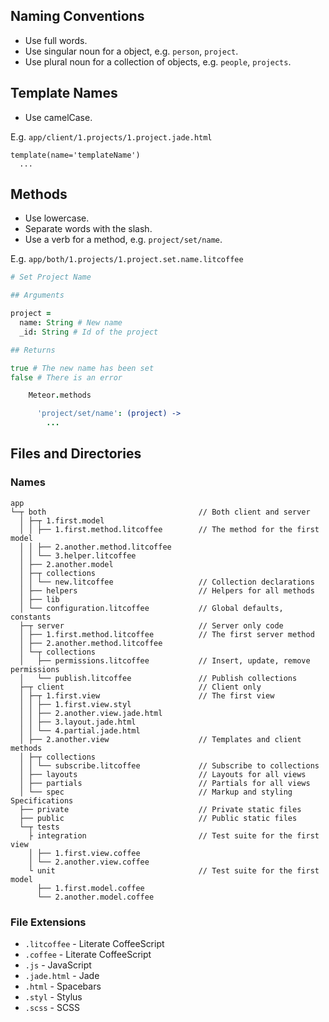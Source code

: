 ## Naming Conventions

- Use full words.
- Use singular noun for a object, e.g. `person`, `project`.
- Use plural noun for a collection of objects, e.g. `people`, `projects`.

## Template Names

- Use camelCase.

E.g. `app/client/1.projects/1.project.jade.html`

```jade
template(name='templateName')
  ...
```

## Methods

- Use lowercase.
- Separate words with the slash.
- Use a verb for a method, e.g. `project/set/name`.

E.g. `app/both/1.projects/1.project.set.name.litcoffee`

```coffee
# Set Project Name

## Arguments

project =
  name: String # New name
  _id: String # Id of the project

## Returns

true # The new name has been set
false # There is an error

    Meteor.methods

      'project/set/name': (project) ->
        ...
```

## Files and Directories

### Names

```
app
└─┬ both                                  // Both client and server
  │ ├─┬ 1.first.model
  │ │ ├── 1.first.method.litcoffee        // The method for the first model
  │ │ ├── 2.another.method.litcoffee
  │ │ └── 3.helper.litcoffee
  │ ├── 2.another.model
  │ ├─┬ collections
  │ │ └── new.litcoffee                   // Collection declarations
  │ ├── helpers                           // Helpers for all methods
  │ ├── lib
  │ └── configuration.litcoffee           // Global defaults, constants
  ├─┬ server                              // Server only code
  │ ├── 1.first.method.litcoffee          // The first server method
  │ ├── 2.another.method.litcoffee
  │ └─┬ collections
  │   ├── permissions.litcoffee           // Insert, update, remove permissions
  │   └── publish.litcoffee               // Publish collections
  ├─┬ client                              // Client only
  │ ├─┬ 1.first.view                      // The first view
  │ │ ├── 1.first.view.styl
  │ │ ├── 2.another.view.jade.html
  │ │ ├── 3.layout.jade.html
  │ │ └── 4.partial.jade.html
  │ ├── 2.another.view                    // Templates and client methods
  │ ├─┬ collections
  │ │ └── subscribe.litcoffee             // Subscribe to collections
  │ ├── layouts                           // Layouts for all views
  │ ├── partials                          // Partials for all views
  │ └── spec                              // Markup and styling Specifications
  ├── private                             // Private static files
  ├── public                              // Public static files
  └─┬ tests
    ├ integration                         // Test suite for the first view
    │ ├── 1.first.view.coffee
    │ └── 2.another.view.coffee
    └ unit                                // Test suite for the first model
      ├── 1.first.model.coffee
      └── 2.another.model.coffee
```

### File Extensions

- `.litcoffee` - Literate CoffeeScript
- `.coffee` - Literate CoffeeScript
- `.js` - JavaScript
- `.jade.html` - Jade
- `.html` - Spacebars
- `.styl` - Stylus
- `.scss` - SCSS